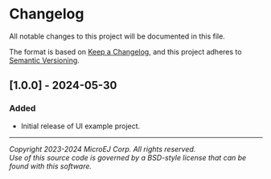 # Changelog

All notable changes to this project will be documented in this file.

The format is based on [Keep a Changelog](https://keepachangelog.com/en/1.0.0/),
and this project adheres to [Semantic Versioning](https://semver.org/spec/v2.0.0.html).

## [1.0.0] - 2024-05-30

### Added

 - Initial release of UI example project.
  
---  
_Copyright 2023-2024 MicroEJ Corp. All rights reserved._  
_Use of this source code is governed by a BSD-style license that can be found with this software._  
